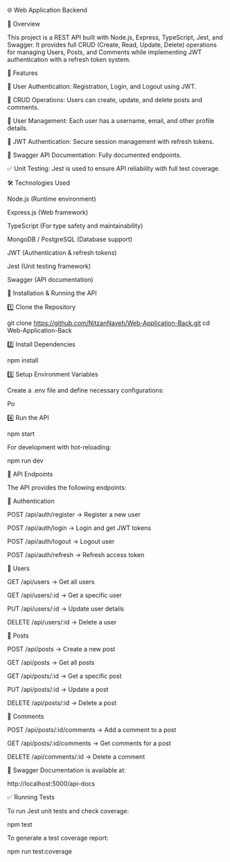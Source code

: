 🌐 Web Application Backend

📌 Overview

This project is a REST API built with Node.js, Express, TypeScript, Jest, and Swagger.
It provides full CRUD (Create, Read, Update, Delete) operations for managing Users, Posts, and Comments while implementing JWT authentication with a refresh token system.

🎯 Features

🔐 User Authentication: Registration, Login, and Logout using JWT.

📝 CRUD Operations: Users can create, update, and delete posts and comments.

👥 User Management: Each user has a username, email, and other profile details.

🔄 JWT Authentication: Secure session management with refresh tokens.

📖 Swagger API Documentation: Fully documented endpoints.

✅ Unit Testing: Jest is used to ensure API reliability with full test coverage.

🛠 Technologies Used

Node.js (Runtime environment)

Express.js (Web framework)

TypeScript (For type safety and maintainability)

MongoDB / PostgreSQL (Database support)

JWT (Authentication & refresh tokens)

Jest (Unit testing framework)

Swagger (API documentation)

🚀 Installation & Running the API

1️⃣ Clone the Repository

git clone https://github.com/NitzanNaveh/Web-Application-Back.git
cd Web-Application-Back

2️⃣ Install Dependencies

npm install

3️⃣ Setup Environment Variables

Create a .env file and define necessary configurations:

Po

4️⃣ Run the API

npm start

For development with hot-reloading:

npm run dev

📲 API Endpoints

The API provides the following endpoints:

🔐 Authentication

POST /api/auth/register → Register a new user

POST /api/auth/login → Login and get JWT tokens

POST /api/auth/logout → Logout user

POST /api/auth/refresh → Refresh access token

👥 Users

GET /api/users → Get all users

GET /api/users/:id → Get a specific user

PUT /api/users/:id → Update user details

DELETE /api/users/:id → Delete a user

📝 Posts

POST /api/posts → Create a new post

GET /api/posts → Get all posts

GET /api/posts/:id → Get a specific post

PUT /api/posts/:id → Update a post

DELETE /api/posts/:id → Delete a post

💬 Comments

POST /api/posts/:id/comments → Add a comment to a post

GET /api/posts/:id/comments → Get comments for a post

DELETE /api/comments/:id → Delete a comment

📖 Swagger Documentation is available at:

http://localhost:5000/api-docs

✅ Running Tests

To run Jest unit tests and check coverage:

npm test

To generate a test coverage report:

npm run test:coverage

